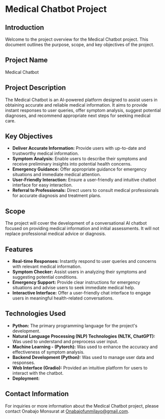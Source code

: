 # Medical Chatbot Project 

## Introduction
Welcome to the project overview for the Medical Chatbot project. This document outlines the purpose, scope, and key objectives of the project.

## Project Name
Medical Chatbot

## Project Description
The Medical Chatbot is an AI-powered platform designed to assist users in obtaining accurate and reliable medical information. It aims to provide instant responses to user queries, offer symptom analysis, suggest potential diagnoses, and recommend appropriate next steps for seeking medical care.

## Key Objectives
- **Deliver Accurate Information:** Provide users with up-to-date and trustworthy medical information.
- **Symptom Analysis:** Enable users to describe their symptoms and receive preliminary insights into potential health concerns.
- **Emergency Guidance:** Offer appropriate guidance for emergency situations and immediate medical attention.
- **User-Friendly Interaction:** Ensure a user-friendly and intuitive chatbot interface for easy interaction.
- **Referral to Professionals:** Direct users to consult medical professionals for accurate diagnosis and treatment plans.

## Scope
The project will cover the development of a conversational AI chatbot focused on providing medical information and initial assessments. It will not replace professional medical advice or diagnosis.

## Features
- **Real-time Responses:** Instantly respond to user queries and concerns with relevant medical information.
- **Symptom Checker:** Assist users in analyzing their symptoms and suggesting potential conditions.
- **Emergency Support:** Provide clear instructions for emergency situations and advise users to seek immediate medical help.
- **Interactive Interface:** Offer a user-friendly chat interface to engage users in meaningful health-related conversations.

## Technologies Used
- **Python:** The primary programming language for the project's development.
- **Natural Language Processing (NLP) Technologies (NLTK, ChatGPT):** Was used to understand and preprocess user input.
- **Machine Learning - (Pytorch):** Was used to enhance the accuracy and effectiveness of symptom analysis.
- **Backend Development (Python):** Was used to manage user data and responses.
- **Web Interface (Gradio):** Provided an intuitive platform for users to interact with the chatbot.
- **Deployment:** 

## Contact Information
For inquiries or more information about the Medical Chatbot project, please contact Onabajo Monsurat at Onabajofunmilayo@gmail.com.

